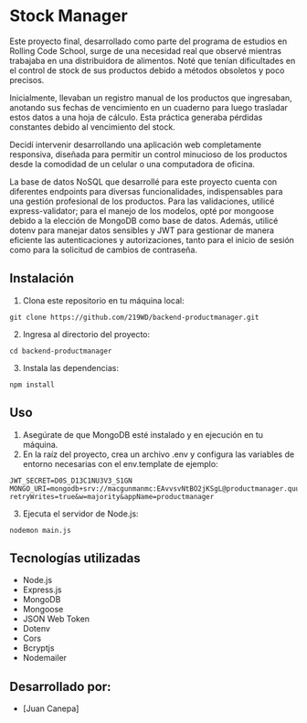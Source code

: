 # Stock Manager

Este proyecto final, desarrollado como parte del programa de estudios en Rolling Code School, surge de una necesidad real que observé mientras trabajaba en una distribuidora de alimentos. Noté que tenían dificultades en el control de stock de sus productos debido a métodos obsoletos y poco precisos.

Inicialmente, llevaban un registro manual de los productos que ingresaban, anotando sus fechas de vencimiento en un cuaderno para luego trasladar estos datos a una hoja de cálculo. Esta práctica generaba pérdidas constantes debido al vencimiento del stock.

Decidí intervenir desarrollando una aplicación web completamente responsiva, diseñada para permitir un control minucioso de los productos desde la comodidad de un celular o una computadora de oficina.

La base de datos NoSQL que desarrollé para este proyecto cuenta con diferentes endpoints para diversas funcionalidades, indispensables para una gestión profesional de los productos. Para las validaciones, utilicé express-validator; para el manejo de los modelos, opté por mongoose debido a la elección de MongoDB como base de datos. Además, utilicé dotenv para manejar datos sensibles y JWT para gestionar de manera eficiente las autenticaciones y autorizaciones, tanto para el inicio de sesión como para la solicitud de cambios de contraseña.
## Instalación

1. Clona este repositorio en tu máquina local:
```
git clone https://github.com/219WD/backend-productmanager.git
```
2. Ingresa al directorio del proyecto:
```
cd backend-productmanager
```
3. Instala las dependencias:
```
npm install
```

## Uso

1. Asegúrate de que MongoDB esté instalado y en ejecución en tu máquina.
2. En la raíz del proyecto, crea un archivo .env y configura las variables de entorno necesarias con el env.template de ejemplo:
```
JWT_SECRET=D0S_D13C1NU3V3_S1GN
MONGO_URI=mongodb+srv://macgunmanmc:EAvvsvNtBO2jKSgL@productmanager.quuq3cy.mongodb.net/?retryWrites=true&w=majority&appName=productmanager
```
3. Ejecuta el servidor de Node.js:
```
nodemon main.js
```

## Tecnologías utilizadas

- Node.js
- Express.js
- MongoDB
- Mongoose
- JSON Web Token
- Dotenv
- Cors
- Bcryptjs
- Nodemailer

## Desarrollado por:
- [Juan Canepa]

